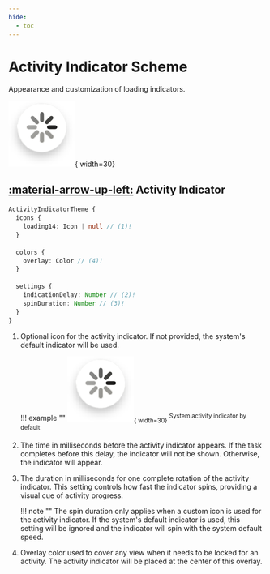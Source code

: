 ```yaml
---
hide:
  - toc
---
```

# Activity Indicator Scheme

Appearance and customization of loading indicators.

![Activity Indicator](/media/components/activity-indicator.png){ width=30}

## [:material-arrow-up-left:](/sdk/developer/configuration/ui/theme/index.md#theme) Activity Indicator

```typescript
ActivityIndicatorTheme {
  icons {
    loading14: Icon | null // (1)!
  }

  colors {
    overlay: Color // (4)!
  }
  
  settings {
    indicationDelay: Number // (2)!
    spinDuration: Number // (3)!
  }
}

```

1. Optional icon for the activity indicator. If not provided, the system's default indicator will be used.

    !!! example ""
        <sub>![Activity Indicator](/media/components/activity-indicator.png){ width=30}</sub> <sup>System activity indicator by default</sup>

2. The time in milliseconds before the activity indicator appears. If the task completes before this delay, the indicator will not be shown. Otherwise, the indicator will appear.

3. The duration in milliseconds for one complete rotation of the activity indicator. This setting controls how fast the indicator spins, providing a visual cue of activity progress.
    
    !!! note ""
        The spin duration only applies when a custom icon is used for the activity indicator. If the system's default indicator is used, this setting will be ignored and the indicator will spin with the system default speed.

4. Overlay color used to cover any view when it needs to be locked for an activity. The activity indicator will be placed at the center of this overlay. 
